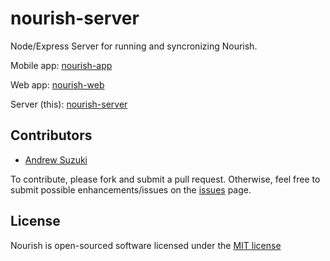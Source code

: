 # nourish-server

Node/Express Server for running and syncronizing Nourish.

Mobile app: [nourish-app](https://github.com/andrewsuzuki/nourish-app)

Web app: [nourish-web](https://github.com/andrewsuzuki/nourish-web)

Server (this): [nourish-server](https://github.com/andrewsuzuki/nourish-server)

## Contributors

* [Andrew Suzuki](mailto:andrew.b.suzuki@gmail.com)

To contribute, please fork and submit a pull request. Otherwise, feel free to submit possible enhancements/issues on the [issues](https://github.com/andrewsuzuki/nourish-server/issues) page.

## License

Nourish is open-sourced software licensed under the [MIT license](http://opensource.org/licenses/MIT)
